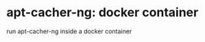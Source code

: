 apt-cacher-ng: docker container
===============================


run apt-cacher-ng inside a docker container


